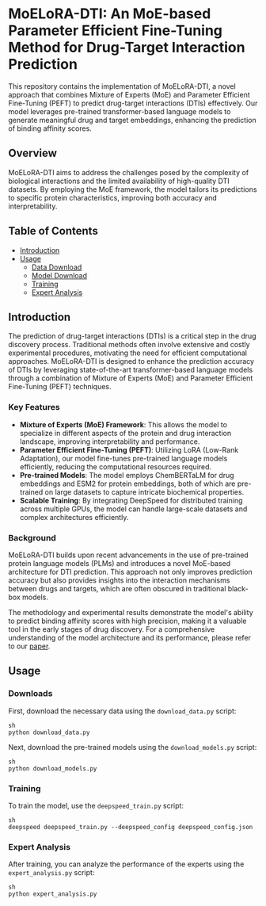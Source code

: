 # MoELoRA-DTI: An MoE-based Parameter Efficient Fine-Tuning Method for Drug-Target Interaction Prediction

This repository contains the implementation of MoELoRA-DTI, a novel approach that combines Mixture of Experts (MoE) and Parameter Efficient Fine-Tuning (PEFT) to predict drug-target interactions (DTIs) effectively. Our model leverages pre-trained transformer-based language models to generate meaningful drug and target embeddings, enhancing the prediction of binding affinity scores.

## Overview

MoELoRA-DTI aims to address the challenges posed by the complexity of biological interactions and the limited availability of high-quality DTI datasets. By employing the MoE framework, the model tailors its predictions to specific protein characteristics, improving both accuracy and interpretability.

## Table of Contents
- [Introduction](#introduction)
- [Usage](#usage)
  - [Data Download](#data-download)
  - [Model Download](#model-download)
  - [Training](#training)
  - [Expert Analysis](#expert-analysis)

## Introduction

The prediction of drug-target interactions (DTIs) is a critical step in the drug discovery process. Traditional methods often involve extensive and costly experimental procedures, motivating the need for efficient computational approaches. MoELoRA-DTI is designed to enhance the prediction accuracy of DTIs by leveraging state-of-the-art transformer-based language models through a combination of Mixture of Experts (MoE) and Parameter Efficient Fine-Tuning (PEFT) techniques.

### Key Features

- **Mixture of Experts (MoE) Framework**: This allows the model to specialize in different aspects of the protein and drug interaction landscape, improving interpretability and performance.
- **Parameter Efficient Fine-Tuning (PEFT)**: Utilizing LoRA (Low-Rank Adaptation), our model fine-tunes pre-trained language models efficiently, reducing the computational resources required.
- **Pre-trained Models**: The model employs ChemBERTaLM for drug embeddings and ESM2 for protein embeddings, both of which are pre-trained on large datasets to capture intricate biochemical properties.
- **Scalable Training**: By integrating DeepSpeed for distributed training across multiple GPUs, the model can handle large-scale datasets and complex architectures efficiently.

### Background

MoELoRA-DTI builds upon recent advancements in the use of pre-trained protein language models (PLMs) and introduces a novel MoE-based architecture for DTI prediction. This approach not only improves prediction accuracy but also provides insights into the interaction mechanisms between drugs and targets, which are often obscured in traditional black-box models.

The methodology and experimental results demonstrate the model's ability to predict binding affinity scores with high precision, making it a valuable tool in the early stages of drug discovery. For a comprehensive understanding of the model architecture and its performance, please refer to our [paper](path/to/6_8710_Final_Project.pdf).

## Usage

### Downloads
First, download the necessary data using the ```download_data.py``` script:

```
sh
python download_data.py
```

Next, download the pre-trained models using the ```download_models.py``` script:

```
sh
python download_models.py
```

### Training

To train the model, use the ```deepspeed_train.py``` script:

```
sh
deepspeed deepspeed_train.py --deepspeed_config deepspeed_config.json
```

### Expert Analysis

After training, you can analyze the performance of the experts using the ```expert_analysis.py``` script:

```
sh
python expert_analysis.py
```
